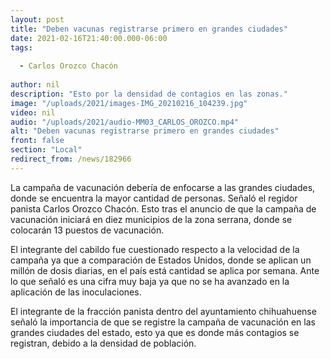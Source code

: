 ```yaml
---
layout: post
title: "Deben vacunas registrarse primero en grandes ciudades"
date: 2021-02-16T21:40:00.000-06:00
tags:
  
  - Carlos Orozco Chacón
  
author: nil
description: "Esto por la densidad de contagios en las zonas."
image: "/uploads/2021/images-IMG_20210216_104239.jpg"
video: nil
audio: "/uploads/2021/audio-MM03_CARLOS_OROZCO.mp4"
alt: "Deben vacunas registrarse primero en grandes ciudades"
front: false
section: "Local"
redirect_from: /news/182966
---
```


La campaña de vacunación debería de enfocarse a las grandes ciudades, donde se encuentra la mayor cantidad de personas. Señaló el regidor panista Carlos Orozco Chacón. Esto tras el anuncio de que la campaña de vacunación iniciará en diez municipios de la zona serrana, donde se colocarán 13 puestos de vacunación.

El integrante del cabildo fue cuestionado respecto a la velocidad de la campaña ya que a comparación de Estados Unidos, donde se aplican un millón de dosis diarias, en el país está cantidad se aplica por semana. Ante lo que señaló es una cifra muy baja ya que no se ha avanzado en la aplicación de las inoculaciones.

El integrante de la fracción panista dentro del ayuntamiento chihuahuense señaló la importancia de que se registre la campaña de vacunación en las grandes ciudades del estado, esto ya que es donde más contagios se registran, debido a la densidad de población.
